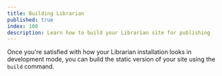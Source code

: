 ```yaml
---
title: Building Librarian
published: true
index: 100
description: Learn how to build your Librarian site for publishing
---
```


Once you're satisfied with how your Librarian installation looks in development mode, you can build the static version of your site using the `build` command.

